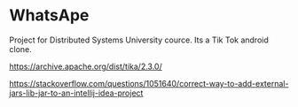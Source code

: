 # WhatsApe

Project for Distributed Systems University cource. Its a Tik Tok android clone.

https://archive.apache.org/dist/tika/2.3.0/

https://stackoverflow.com/questions/1051640/correct-way-to-add-external-jars-lib-jar-to-an-intellij-idea-project
